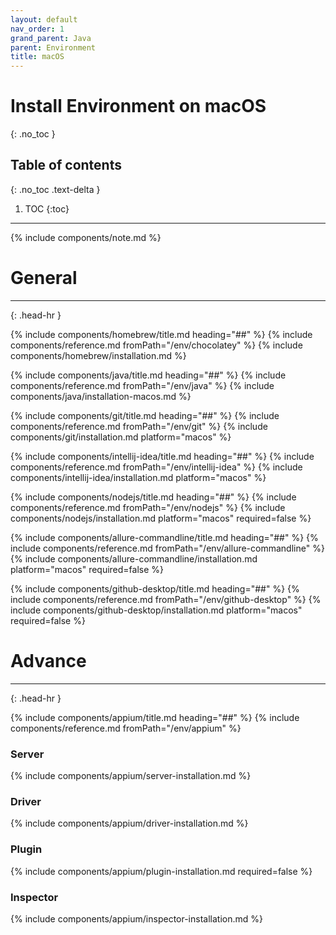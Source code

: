 ```yaml
---
layout: default
nav_order: 1
grand_parent: Java
parent: Environment
title: macOS
---
```


# Install Environment on macOS
{: .no_toc }

## Table of contents
{: .no_toc .text-delta }

1. TOC
{:toc}
---

{% include components/note.md %}

# General
<hr>{: .head-hr }

{% include components/homebrew/title.md heading="##" %}
{% include components/reference.md fromPath="/env/chocolatey" %}
{% include components/homebrew/installation.md %}

{% include components/java/title.md heading="##" %}
{% include components/reference.md fromPath="/env/java" %}
{% include components/java/installation-macos.md %}

{% include components/git/title.md heading="##" %}
{% include components/reference.md fromPath="/env/git" %}
{% include components/git/installation.md platform="macos" %}

{% include components/intellij-idea/title.md heading="##" %}
{% include components/reference.md fromPath="/env/intellij-idea" %}
{% include components/intellij-idea/installation.md platform="macos" %}

{% include components/nodejs/title.md heading="##" %}
{% include components/reference.md fromPath="/env/nodejs" %}
{% include components/nodejs/installation.md platform="macos" required=false %}

{% include components/allure-commandline/title.md heading="##" %}
{% include components/reference.md fromPath="/env/allure-commandline" %}
{% include components/allure-commandline/installation.md platform="macos" required=false %}

{% include components/github-desktop/title.md heading="##" %}
{% include components/reference.md fromPath="/env/github-desktop" %}
{% include components/github-desktop/installation.md platform="macos" required=false %}

# Advance
<hr>{: .head-hr }

{% include components/appium/title.md heading="##" %}
{% include components/reference.md fromPath="/env/appium" %}

### Server
{% include components/appium/server-installation.md %}

### Driver
{% include components/appium/driver-installation.md %}

### Plugin
{% include components/appium/plugin-installation.md required=false %}

### Inspector
{% include components/appium/inspector-installation.md %}
